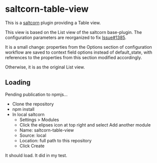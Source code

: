 # saltcorn-table-view

This is a [saltcorn](https://github.com/saltcorn/saltcorn) plugin providing
a Table view.

This view is based on the List view of the saltcorn base-plugin. The
configuration parameters are reorganized to fix
[Issue#1385](https://github.com/saltcorn/saltcorn/issues/1385).

It is a small change: properties from the Options section of configuration
workflow are saved to context field options instead of default_state, with
references to the properties from this section modified accordingly.

Otherwise, it is as the original List view.

## Loading

Pending publication to npmjs...

 * Clone the repository
 * npm install
 * In local saltcorn
   * Settings > Modules
   * Click the elipses icon at top right and select Add another module
   * Name: saltcorn-table-view
   * Source: local
   * Location: full path to this repository
   * Click Create

It should load. It did in my test.

